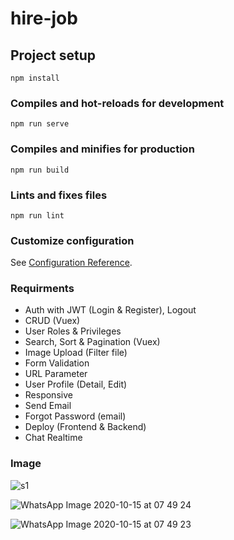 # hire-job

## Project setup
```
npm install
```

### Compiles and hot-reloads for development
```
npm run serve
```

### Compiles and minifies for production
```
npm run build
```

### Lints and fixes files
```
npm run lint
```

### Customize configuration
See [Configuration Reference](https://cli.vuejs.org/config/).

### Requirments
- Auth with JWT (Login & Register), Logout
- CRUD (Vuex)
- User Roles & Privileges
- Search, Sort & Pagination (Vuex)
- Image Upload (Filter file)
- Form Validation
- URL Parameter
- User Profile (Detail, Edit)
- Responsive
- Send Email
- Forgot Password (email)
- Deploy (Frontend & Backend)
- Chat Realtime

### Image

![s1](https://user-images.githubusercontent.com/67420884/96060700-7801f700-0ebb-11eb-9dc0-f1d7e923f911.PNG)


![WhatsApp Image 2020-10-15 at 07 49 24](https://user-images.githubusercontent.com/67420884/96060704-79cbba80-0ebb-11eb-8e66-29632b4ef2fa.jpeg)


![WhatsApp Image 2020-10-15 at 07 49 23](https://user-images.githubusercontent.com/67420884/96060706-7a645100-0ebb-11eb-97d2-a8afd86506b5.jpeg)
